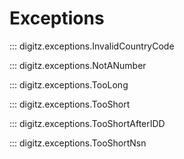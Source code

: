 # Exceptions


::: digitz.exceptions.InvalidCountryCode

::: digitz.exceptions.NotANumber

::: digitz.exceptions.TooLong

::: digitz.exceptions.TooShort

::: digitz.exceptions.TooShortAfterIDD

::: digitz.exceptions.TooShortNsn
